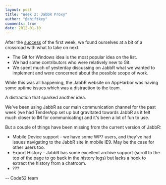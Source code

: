 ```yaml
--- 
layout: post
title: "Week 2: JabbR Proxy"
author: "@shiftkey"
comments: true
date: 2012-01-10
---
```



After the [success](http://code52.org/week1-recap.html) of the first week, we found ourselves at a bit of a crossroad with what to take on next.

 - The Git for Windows idea is the most popular idea on the list.
 - We had some contributors who were relatively new to Git.
 - We spent much of yesterday discussing on JabbR what we wanted to implement and were concerned about the possible scope of work.

While this was all happening, the JabbR website on AppHarbor was having some uptime issues which was a distraction to the team.

A distraction that sparked another idea.

We've been using JabbR as our main communication channel for the past week (we had TenderApp set up but gravitated towards JabbR as it felt much closer to IM for communicating) and it's been a lot of fun to use.

But a couple of things have been missing from the current version of JabbR:

 - Mobile Device support - we have some WP7 users, and they've had issues navigating to the JabbR site in mobile IE9. May be the case for other users too.
 - Export History - JabbR has some excellent archive support (scroll to the top of the page to go back in the history logs) but lacks a hook to extract the history from a chatroom.
 - ???






-- Code52 team